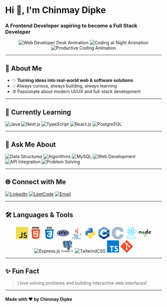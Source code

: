 # Hi 👋, I'm Chinmay Dipke

### A Frontend Developer aspiring to become a Full Stack Developer

<p align="center">
  <img src="https://media.giphy.com/media/26tn33aiTi1jkl6H6/giphy.gif" alt="Web Developer Desk Animation" width="400"/>
  <img src="https://media.giphy.com/media/qgQUggAC3Pfv687qPC/giphy.gif" alt="Coding at Night Animation" width="400"/>
  <img src="https://media.giphy.com/media/LmNwrBhejkK9EFP504/giphy.gif" alt="Productive Coding Animation" width="400"/>
</p>


---

## 🚀 About Me

- ✨ **Turning ideas into real-world web & software solutions**
- 💡 Always curious, always building, always learning
- 🌐 Passionate about modern UI/UX and full-stack development

---

## 🌱 Currently Learning

![Java](https://img.shields.io/badge/Java-007396?style=flat-square&logo=java&logoColor=white)
![Next.js](https://img.shields.io/badge/Next.js-000000?style=flat-square&logo=nextdotjs&logoColor=white)
![TypeScript](https://img.shields.io/badge/TypeScript-3178C6?style=flat-square&logo=typescript&logoColor=white)
![React.js](https://img.shields.io/badge/React-20232A?style=flat-square&logo=react&logoColor=61DAFB)
![PostgreSQL](https://img.shields.io/badge/PostgreSQL-336791?style=flat-square&logo=postgresql&logoColor=white)

---

## 💬 Ask Me About

![Data Structures](https://img.shields.io/badge/Data%20Structures-006699?style=flat-square)
![Algorithms](https://img.shields.io/badge/Algorithms-4B8BBE?style=flat-square)
![MySQL](https://img.shields.io/badge/MySQL-4479A1?style=flat-square&logo=mysql&logoColor=white)
![Web Development](https://img.shields.io/badge/Web%20Development-61DAFB?style=flat-square&logo=react)
![API Integration](https://img.shields.io/badge/API%20Integration-6DB33F?style=flat-square)
![Problem Solving](https://img.shields.io/badge/Problem%20Solving-F7B93E?style=flat-square)

---

## 🌐 Connect with Me

[![LinkedIn](https://img.shields.io/badge/LinkedIn-ChinmayDipke-blue?style=flat-square&logo=linkedin)](https://www.linkedin.com/in/chinmaydipke/)
[![LeetCode](https://img.shields.io/badge/LeetCode-ChinmayDipke-orange?style=flat-square&logo=leetcode)](https://leetcode.com/u/Chinmay_Dipke/)
[![Email](https://img.shields.io/badge/Email-dipkechinmay@gmail.com-red?style=flat-square&logo=gmail&logoColor=white)](mailto:dipkechinmay@gmail.com)

---

## 🛠️ Languages & Tools

<p align="center">
  <img src="https://raw.githubusercontent.com/devicons/devicon/master/icons/javascript/javascript-original.svg" alt="JavaScript" width="40" height="40"/>
  <img src="https://raw.githubusercontent.com/devicons/devicon/master/icons/html5/html5-original-wordmark.svg" alt="HTML5" width="40" height="40"/>
  <img src="https://raw.githubusercontent.com/devicons/devicon/master/icons/css3/css3-original-wordmark.svg" alt="CSS3" width="40" height="40"/>
  <img src="https://raw.githubusercontent.com/devicons/devicon/master/icons/php/php-original.svg" alt="PHP" width="40" height="40"/>
  <img src="https://raw.githubusercontent.com/devicons/devicon/master/icons/java/java-original.svg" alt="Java" width="40" height="40"/>
  <img src="https://raw.githubusercontent.com/devicons/devicon/master/icons/python/python-original.svg" alt="Python" width="40" height="40"/>
  <img src="https://raw.githubusercontent.com/devicons/devicon/master/icons/cplusplus/cplusplus-original.svg" alt="C++" width="40" height="40"/>
  <img src="https://raw.githubusercontent.com/devicons/devicon/master/icons/c/c-original.svg" alt="C" width="40" height="40"/>
  <img src="https://raw.githubusercontent.com/devicons/devicon/master/icons/react/react-original-wordmark.svg" alt="React" width="40" height="40"/>
  <img src="https://raw.githubusercontent.com/devicons/devicon/master/icons/nodejs/nodejs-original-wordmark.svg" alt="Node.js" width="40" height="40"/>
  <img src="https://skillicons.dev/icons?i=express" alt="Express.js" width="40" height="40"/><!-- Express.js visible icon -->
  <img src="https://raw.githubusercontent.com/devicons/devicon/master/icons/postgresql/postgresql-original-wordmark.svg" alt="PostgreSQL" width="40" height="40"/>
  <img src="https://www.vectorlogo.zone/logos/tailwindcss/tailwindcss-icon.svg" alt="TailwindCSS" width="40" height="40"/>
  <img src="https://raw.githubusercontent.com/devicons/devicon/master/icons/typescript/typescript-original.svg" alt="TypeScript" width="40" height="40"/>
  <img src="https://raw.githubusercontent.com/devicons/devicon/master/icons/git/git-original.svg" alt="Git" width="40" height="40"/>
  <!-- You can add more as needed -->
</p>

---

## ✨ Fun Fact 
> I love solving problems and building interactive web interfaces!

---

#### Made with ❤️ by Chinmay Dipke
